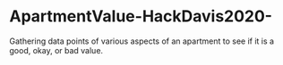 # ApartmentValue-HackDavis2020-
Gathering data points of various aspects of an apartment to see if it is a good, okay, or bad value.
